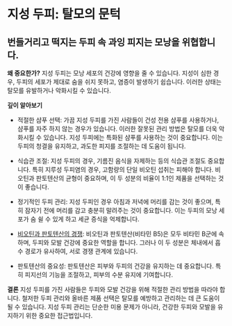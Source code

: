 ﻿

# 지성 두피: 탈모의 문턱

## 번들거리고 떡지는 두피 속 과잉 피지는 모낭을 위협합니다.

**왜 중요한가?** 
지성 두피는 모낭 세포의 건강에 영향을 줄 수 있습니다. 지성이 심한 경우, 두피의 세포가 제대로 숨을 쉬지 못하고, 염증이 발생하기 쉽습니다. 이러한 상태는 탈모를 유발하거나 악화시킬 수 있습니다. 

**깊이 알아보기** 

- 적절한 샴푸 선택: 가끔 지성 두피를 가진 사람들이 건성 전용 샴푸를 사용하거나, 샴푸를 자주 하지 않는 경우가 있습니다. 이러한 잘못된 관리 방법은 탈모를 더욱 악화시킬 수 있습니다. 지성 두피에는 특화된 샴푸를 사용하는 것이 중요합니다. 이는 두피의 청결을 유지하고, 과도한 피지를 조절하는 데 도움이 됩니다. 

- 식습관 조절: 지성 두피의 경우, 기름진 음식을 자제하는 등의 식습관 조절도 중요합니다. 특히 지루성 두피염의 경우, 고함량의 단일 비오틴 섭취는 피해야 합니다. 비오틴과 판토텐산의 균형이 중요하며, 이 두 성분의 비율이 1:1인 제품을 선택하는 것이 좋습니다. 

- 정기적인 두피 관리: 지성 두피인 경우 아침과 저녁에 머리를 감는 것이 좋으며, 특히 잠자기 전에 머리를 감고 충분히 말려주는 것이 중요합니다. 이는 두피의 모낭 세포가 숨 쉴 수 있게 하고 세균 증식을 억제합니다. 

- [비오틴과 판토텐산의 경쟁](/m04/m0407/m040708): 비오틴과 판토텐산(비타민 B5)은 모두 비타민 B군에 속하며, 두피와 모발 건강에 중요한 역할을 합니다. 그러나 이 두 성분은 체내에서 흡수 경로가 유사하여, 서로 경쟁 관계에 있습니다. 

- 판토텐산의 중요성: 판토텐산은 피부와 두피의 건강을 유지하는 데 중요합니다. 특히 피지선의 기능을 조절하고, 피부의 수분 유지에 기여합니다. 

**결론** 
지성 두피를 가진 사람들은 두피와 모발 건강을 위해 적절한 관리 방법을 따라야 합니다. 철저한 두피 관리와 올바른 제품 선택은 탈모를 예방하고 관리하는 데 큰 도움이 될 수 있습니다. 지성 두피 관리는 단순한 미용 문제가 아니라, 건강한 두피와 모발을 유지하기 위한 중요한 접근법입니다.
<!--stackedit_data:
eyJoaXN0b3J5IjpbMTU4NDcxNjY1NV19
-->